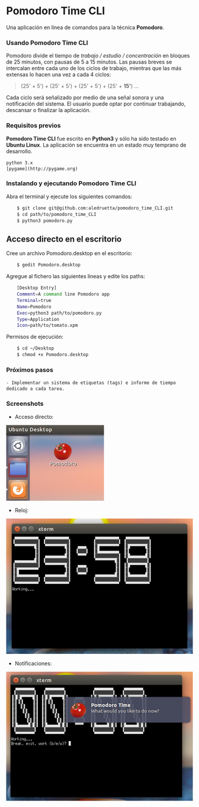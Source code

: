 # Pomodoro Time CLI

Una aplicación en línea de comandos para la técnica **Pomodoro**.

### Usando Pomodoro Time CLI

Pomodoro divide el tiempo de _trabajo / estudio / concentración_ en bloques de 25 minutos, con pausas de 5 a 15 minutos. Las pausas breves se intercalan entre cada uno de los ciclos de trabajo, mientras que las más extensas lo hacen una vez a cada 4 ciclos:

> (25' + 5') + (25' + 5') + (25' + 5') + (25' + **15'**) ...

Cada ciclo será señalizado por medio de una señal sonora y una notificación del sistema. El usuario puede optar por continuar trabajando, descansar o finalizar la aplicación.

### Requisitos previos

**Pomodoro Time CLI** fue escrito en **Python3** y sólo ha sido testado en **Ubuntu Linux**. La aplicación se encuentra en un estado muy temprano de desarrollo.

    python 3.x
    [pygame](http://pygame.org)

### Instalando y ejecutando Pomodoro Time CLI

Abra el terminal y ejecute los siguientes comandos:

```bash
    $ git clone git@github.com:aledruetta/pomodoro_time_CLI.git
    $ cd path/to/pomodoro_time_CLI
    $ python3 pomodoro.py
```

## Acceso directo en el escritorio

Cree un archivo Pomodoro.desktop en el escritorio:

```bash
    $ gedit Pomodoro.desktop
```

Agregue al fichero las siguientes lineas y edite los paths:

```bash
    [Desktop Entry]
    Comment=A command line Pomodoro app
    Terminal=true
    Name=Pomodoro
    Exec=python3 path/to/pomodoro.py
    Type=Application
    Icon=path/to/tomato.xpm
```

Permisos de ejecución:

```bash
    $ cd ~/Desktop
    $ chmod +x Pomodoro.desktop
```

### Próximos pasos

    - Implementar un sistema de etiquetas (tags) e informe de tiempo dedicado a cada tarea.

### Screenshots

- Acceso directo:

![Acceso directo en el escritorio](images/shortcut.png)

- Reloj:

![Pomodoro Time CLI working](images/pomodoro_time_CLI.png)

- Notificaciones:

![Notificaciones](images/notify.png)

